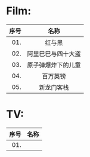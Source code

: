 # Film:
|序号|名称|
|-:|:-:|
|01.|红与黑|
|02.|阿里巴巴与四十大盗|
|03.|原子弹爆炸下的儿童|
|04.|百万英镑|
|05.|新龙门客栈|

# TV:
|序号|名称|
|-:|:-:|
|01.||